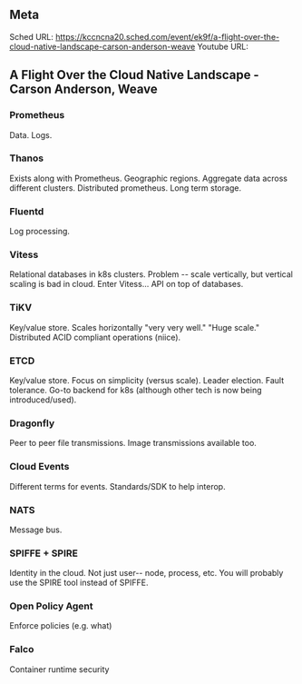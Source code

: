 ## Meta
Sched URL: https://kccncna20.sched.com/event/ek9f/a-flight-over-the-cloud-native-landscape-carson-anderson-weave
Youtube URL:

## A Flight Over the Cloud Native Landscape - Carson Anderson, Weave

### Prometheus
Data. Logs.

### Thanos
Exists along with Prometheus. Geographic regions. Aggregate data across different clusters. Distributed prometheus. Long term storage.

### Fluentd
Log processing.

### Vitess
Relational databases in k8s clusters. Problem -- scale vertically, but vertical scaling is bad in cloud. Enter Vitess... API on top of databases.

### TiKV
Key/value store. Scales horizontally "very very well." "Huge scale." Distributed ACID compliant operations (niice).

### ETCD
Key/value store. Focus on simplicity (versus scale). Leader election. Fault tolerance. Go-to backend for k8s (although other tech is now being introduced/used).

### Dragonfly
Peer to peer file transmissions. Image transmissions available too.

### Cloud Events
Different terms for events. Standards/SDK to help interop.

### NATS
Message bus.

### SPIFFE + SPIRE
Identity in the cloud. Not just user-- node, process, etc. You will probably use the SPIRE tool instead of SPIFFE.

### Open Policy Agent
Enforce policies (e.g. what)

### Falco
Container runtime security
